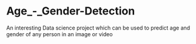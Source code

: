 # Age_-_Gender-Detection
An interesting Data science project which can be used to predict age and gender of any person in an image or video
